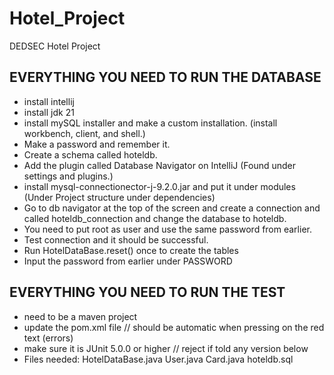 # Hotel_Project
DEDSEC Hotel Project

## EVERYTHING YOU NEED TO RUN THE DATABASE
 * install intellij
 * install jdk 21
 * install mySQL installer and make a custom installation. (install workbench, client, and shell.)
 * Make a password and remember it.
 * Create a schema called hoteldb.
 * Add the plugin called Database Navigator on IntelliJ (Found under settings and plugins.)
 * install mysql-connectionector-j-9.2.0.jar and put it under modules (Under Project structure under dependencies)
 * Go to db navigator at the top of the screen and create a connection and called hoteldb_connection and change the database to hoteldb.
 * You need to put root as user and use the same password from earlier.
 * Test connection and it should be successful.
 * Run HotelDataBase.reset() once to create the tables
 * Input the password from earlier under PASSWORD

## EVERYTHING YOU NEED TO RUN THE TEST
 * need to be a maven project
 * update the pom.xml file // should be automatic when pressing on the red text (errors)
 * make sure it is JUnit 5.0.0 or higher // reject if told any version below
 * Files needed: HotelDataBase.java User.java Card.java hoteldb.sql

